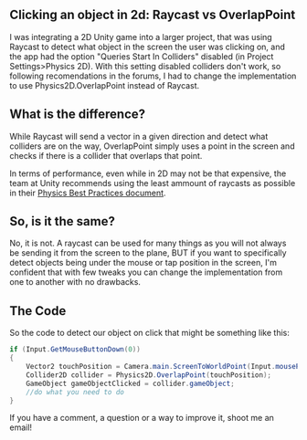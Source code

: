 ## Clicking an object in 2d: Raycast vs OverlapPoint

I was integrating a 2D Unity game into a larger project, that was using Raycast to detect what object in the screen the user was clicking on, and the app had the option "Queries Start In Colliders" disabled (in Project Settings>Physics 2D). With this setting disabled colliders don't work, so following recomendations in the forums, I had to change the implementation to use Physics2D.OverlapPoint instead of Raycast.

<h2>What is the difference?</h2>

While Raycast will send a vector in a given direction and detect what colliders are on the way, OverlapPoint simply uses a point in the screen and checks if there is a collider that overlaps that point.

In terms of performance, even while in 2D may not be that expensive, the team at Unity recommends using the least ammount of raycasts as possible in their <a href="https://learn.unity.com/tutorial/physics-best-practices#5c7f8528edbc2a002053b5b4"> Physics Best Practices document</a>.

<h2>So, is it the same? </h2>

No, it is not. A raycast can be used for many things as you will not always be sending it from the screen to the plane, BUT if you want to specifically detect objects being under the mouse or tap position in the screen, I'm confident that with few tweaks you can change the implementation from one to another with no drawbacks.

<h2>The Code</h2>

So the code to detect our object on click that might be something like this:

```csharp
if (Input.GetMouseButtonDown(0))
{
    Vector2 touchPosition = Camera.main.ScreenToWorldPoint(Input.mousePosition);
    Collider2D collider = Physics2D.OverlapPoint(touchPosition);
    GameObject gameObjectClicked = collider.gameObject;
    //do what you need to do
}
```

If you have a comment, a question or a way to improve it, shoot me an email!
